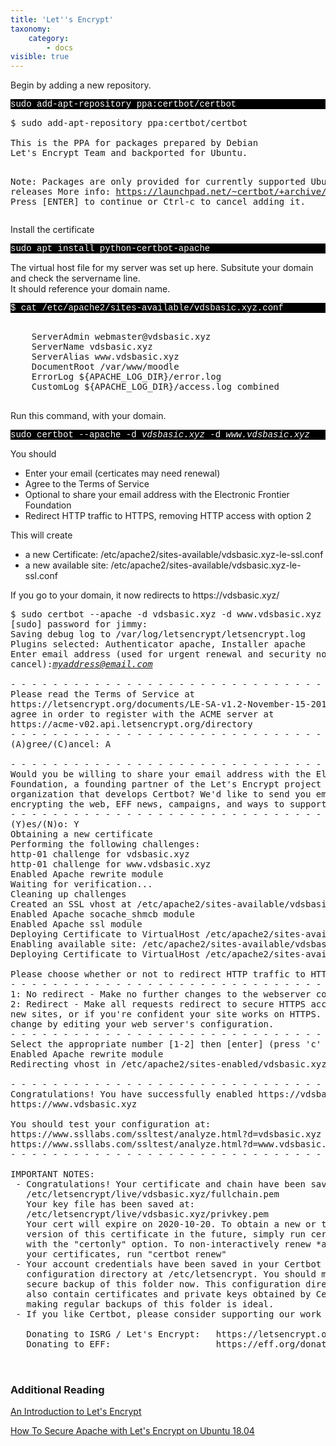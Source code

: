 ```yaml
---
title: 'Let''s Encrypt'
taxonomy:
    category:
        - docs
visible: true
---
```


<p>Begin by adding a new repository. </p>

<p style="font-family:Courier; color:white; background-color:black;">
sudo add-apt-repository ppa:certbot/certbot
</p>
 
 
    

<p><pre>$ sudo add-apt-repository ppa:certbot/certbot<br>
This is the PPA for packages prepared by Debian 
Let's Encrypt Team and backported for Ubuntu.


Note: Packages are only provided for currently supported Ubuntu releases
 More info: https://launchpad.net/~certbot/+archive/ubuntu/certbot
Press [ENTER] to continue or Ctrl-c to cancel adding it.
</pre>
  </p>
  
<p>Install the certificate </p>

 <p style="font-family:Courier; color:white; background-color:black;">
sudo apt install python-certbot-apache
</p>


<p>The virtual host file for my server was set up here. Subsitute your domain and check the servername line.<br>
It should reference your domain name.
</p>

<p style="font-family:Courier; color:white; background-color:black;">
$ cat /etc/apache2/sites-available/vdsbasic.xyz.conf
</p>

<pre>
<VirtualHost *:80>
    ServerAdmin webmaster@vdsbasic.xyz
    ServerName vdsbasic.xyz
    ServerAlias www.vdsbasic.xyz
    DocumentRoot /var/www/moodle
    ErrorLog ${APACHE_LOG_DIR}/error.log
    CustomLog ${APACHE_LOG_DIR}/access.log combined
</VirtualHost>
</pre>

Run this command, with your domain.
<p style="font-family:Courier; color:white; background-color:black;">
sudo certbot --apache -d <i>vdsbasic.xyz</i> -d <i>www.vdsbasic.xyz</i>
 </p> 


You should 
<ul>
  <li>Enter your email (certicates may need renewal)</li>
  <li>Agree to the Terms of Service</li>
  <li>Optional to share your email address with the Electronic Frontier Foundation</li>
  <li>Redirect HTTP traffic to HTTPS, removing HTTP access with option 2</li>
   
</ul>

This will create 
<ul>
  <li>a new Certificate: /etc/apache2/sites-available/vdsbasic.xyz-le-ssl.conf</li>
  <li>a new available site: /etc/apache2/sites-available/vdsbasic.xyz-le-ssl.conf</li>
</ul>

<p>If you go to your domain, it now redirects to https://vdsbasic.xyz/</p>


 <pre>
$ sudo certbot --apache -d vdsbasic.xyz -d www.vdsbasic.xyz
[sudo] password for jimmy: 
Saving debug log to /var/log/letsencrypt/letsencrypt.log
Plugins selected: Authenticator apache, Installer apache
Enter email address (used for urgent renewal and security notices) (Enter 'c' to
cancel):<i><u>myaddress@email.com
</u></i>
- - - - - - - - - - - - - - - - - - - - - - - - - - - - - - - - - - - - - - - -
Please read the Terms of Service at
https://letsencrypt.org/documents/LE-SA-v1.2-November-15-2017.pdf. You must
agree in order to register with the ACME server at
https://acme-v02.api.letsencrypt.org/directory
- - - - - - - - - - - - - - - - - - - - - - - - - - - - - - - - - - - - - - - -
(A)gree/(C)ancel: A

- - - - - - - - - - - - - - - - - - - - - - - - - - - - - - - - - - - - - - - -
Would you be willing to share your email address with the Electronic Frontier
Foundation, a founding partner of the Let's Encrypt project and the non-profit
organization that develops Certbot? We'd like to send you email about our work
encrypting the web, EFF news, campaigns, and ways to support digital freedom.
- - - - - - - - - - - - - - - - - - - - - - - - - - - - - - - - - - - - - - - -
(Y)es/(N)o: Y
Obtaining a new certificate
Performing the following challenges:
http-01 challenge for vdsbasic.xyz
http-01 challenge for www.vdsbasic.xyz
Enabled Apache rewrite module
Waiting for verification...
Cleaning up challenges
Created an SSL vhost at /etc/apache2/sites-available/vdsbasic.xyz-le-ssl.conf
Enabled Apache socache_shmcb module
Enabled Apache ssl module
Deploying Certificate to VirtualHost /etc/apache2/sites-available/vdsbasic.xyz-le-ssl.conf
Enabling available site: /etc/apache2/sites-available/vdsbasic.xyz-le-ssl.conf
Deploying Certificate to VirtualHost /etc/apache2/sites-available/vdsbasic.xyz-le-ssl.conf

Please choose whether or not to redirect HTTP traffic to HTTPS, removing HTTP access.
- - - - - - - - - - - - - - - - - - - - - - - - - - - - - - - - - - - - - - - -
1: No redirect - Make no further changes to the webserver configuration.
2: Redirect - Make all requests redirect to secure HTTPS access. Choose this for
new sites, or if you're confident your site works on HTTPS. You can undo this
change by editing your web server's configuration.
- - - - - - - - - - - - - - - - - - - - - - - - - - - - - - - - - - - - - - - -
Select the appropriate number [1-2] then [enter] (press 'c' to cancel): 2
Enabled Apache rewrite module
Redirecting vhost in /etc/apache2/sites-enabled/vdsbasic.xyz.conf to ssl vhost in /etc/apache2/sites-available/vdsbasic.xyz-le-ssl.conf

- - - - - - - - - - - - - - - - - - - - - - - - - - - - - - - - - - - - - - - -
Congratulations! You have successfully enabled https://vdsbasic.xyz and
https://www.vdsbasic.xyz

You should test your configuration at:
https://www.ssllabs.com/ssltest/analyze.html?d=vdsbasic.xyz
https://www.ssllabs.com/ssltest/analyze.html?d=www.vdsbasic.xyz
- - - - - - - - - - - - - - - - - - - - - - - - - - - - - - - - - - - - - - - -

IMPORTANT NOTES:
 - Congratulations! Your certificate and chain have been saved at:
   /etc/letsencrypt/live/vdsbasic.xyz/fullchain.pem
   Your key file has been saved at:
   /etc/letsencrypt/live/vdsbasic.xyz/privkey.pem
   Your cert will expire on 2020-10-20. To obtain a new or tweaked
   version of this certificate in the future, simply run certbot again
   with the "certonly" option. To non-interactively renew *all* of
   your certificates, run "certbot renew"
 - Your account credentials have been saved in your Certbot
   configuration directory at /etc/letsencrypt. You should make a
   secure backup of this folder now. This configuration directory will
   also contain certificates and private keys obtained by Certbot so
   making regular backups of this folder is ideal.
 - If you like Certbot, please consider supporting our work by:

   Donating to ISRG / Let's Encrypt:   https://letsencrypt.org/donate
   Donating to EFF:                    https://eff.org/donate-le

 </pre>
 
 <h3>Additional Reading</h3>
<p><a href="(https://www.digitalocean.com/community/tutorials/an-introduction-to-let-s-encrypt](An Introduction to Let's Encrypt">An Introduction to Let's Encrypt</a></p>

<p><a href="https://www.digitalocean.com/community/tutorials/how-to-secure-apache-with-let-s-encrypt-on-ubuntu-18-04">How To Secure Apache with Let's Encrypt on Ubuntu 18.04</a></p>

      